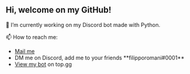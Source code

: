 <h2>Hi, welcome on my GitHub!</h2>

🔭 I’m currently working on my Discord bot made with Python.

📫 How to reach me:
<ul>
    <li><a href="mailto:filipporomanionline@gmail.com">Mail me</a></li>
    <li>DM me on Discord, add me to your friends **filipporomani#0001**</li>
    <li><a href="https://top.gg/bot/780697130909302805" target=new >View my bot</a> on top.gg</li>
